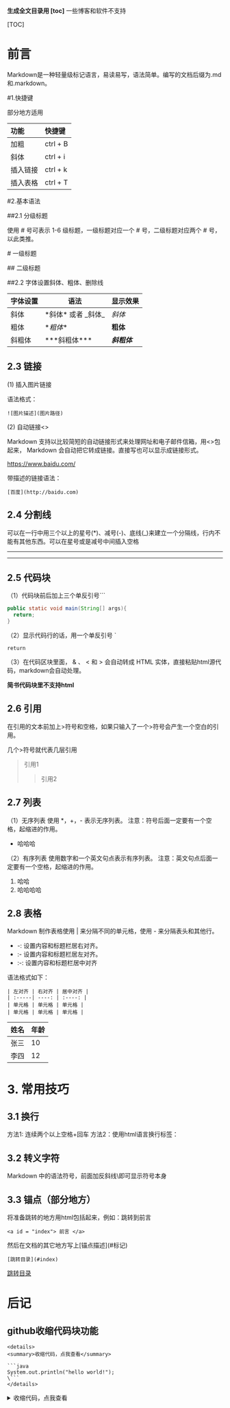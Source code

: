 **生成全文目录用 \[toc\]**
一些博客和软件不支持

[TOC]

# <a id="#index">前言</a>

Markdown是一种轻量级标记语言，易读易写，语法简单。编写的文档后缀为.md和.markdown。

#1.快捷键

部分地方适用

| **功能** | **快捷键** |
| :------- | :--------- |
| 加粗     | ctrl + B   |
| 斜体     | ctrl + i   |
| 插入链接 | ctrl + k   |
| 插入表格 | ctrl + T   |

#2.基本语法

##2.1 分级标题

使用 # 号可表示 1-6 级标题，一级标题对应一个 # 号，二级标题对应两个 # 号，以此类推。

\# 一级标题 

\## 二级标题

##2.2 字体设置斜体、粗体、删除线

| 字体设置 | 语法                  | 显示效果     |
| -------- | --------------------- | ------------ |
| 斜体     | \*斜体*  或者 \_斜体_ | *斜体*       |
| 粗体     | \**粗体**             | **粗体**     |
| 斜粗体   | \*\*\*斜粗体***       | ***斜粗体*** |

## 2.3 链接

(1) 插入图片链接

语法格式：

```
![图片描述](图片路径)
```

(2) 自动链接<>

Markdown 支持以比较简短的自动链接形式来处理网址和电子邮件信箱，用<>包起来， Markdown 会自动把它转成链接。直接写也可以显示成链接形式。

<https://www.baidu.com/>

带描述的链接语法：

```
[百度](http://baidu.com)
```

## 2.4 分割线

可以在一行中用三个以上的星号(*)、减号(-)、底线(_)来建立一个分隔线，行内不能有其他东西。可以在星号或是减号中间插入空格

***

---

## 2.5 代码块

（1）代码块前后加上三个单反引号```

````java
public static void main(String[] args){
  return;
}
````

（2）显示代码行的话，用一个单反引号 `

`return`

（3）在代码区块里面， & 、 < 和 > 会自动转成 HTML 实体，直接粘贴html源代码，markdown会自动处理。

**简书代码块里不支持html**

## 2.6 引用

在引用的文本前加上>符号和空格，如果只输入了一个>符号会产生一个空白的引用。

几个>符号就代表几层引用

> 引用1
>
> > 引用2

## 2.7 列表

（1）无序列表 
使用 *，+，- 表示无序列表。 
注意：符号后面一定要有一个空格，起缩进的作用。

* 哈哈哈

（2）有序列表 
使用数字和一个英文句点表示有序列表。 
注意：英文句点后面一定要有一个空格，起缩进的作用。

1. 哈哈
2. 哈哈哈哈

## 2.8 表格

Markdown 制作表格使用 | 来分隔不同的单元格，使用 - 来分隔表头和其他行。

- -: 设置内容和标题栏居右对齐。
- :- 设置内容和标题栏居左对齐。
- :-: 设置内容和标题栏居中对齐

语法格式如下：

```
| 左对齐 | 右对齐 | 居中对齐 |
| :-----| ----: | :----: |
| 单元格 | 单元格 | 单元格 |
| 单元格 | 单元格 | 单元格 |
```

| 姓名 | 年龄 |
| ---- | ---- |
| 张三 | 10   |
| 李四 | 12   |

# 3. 常用技巧

## 3.1 换行

方法1: 连续两个以上空格+回车 
方法2：使用html语言换行标签：<br>

## 3.2 转义字符

Markdown 中的语法符号，前面加反斜线\即可显示符号本身

## 3.3 锚点（部分地方）

将准备跳转的地方用html包括起来，例如：跳转到前言

```
<a id = "index"> 前言 </a>
```

然后在文档的其它地方写上\[锚点描述](#标记)

```
[跳转目录](#index)
```

[跳转目录](#index)

# 后记

## github收缩代码块功能
```
<details>
<summary>收缩代码，点我查看</summary>
	
```java
System.out.println("hello world!");
\```
</details>
```

<details>
<summary>收缩代码，点我查看</summary>
	
```java
System.out.println("hello world!");
```
</details>

